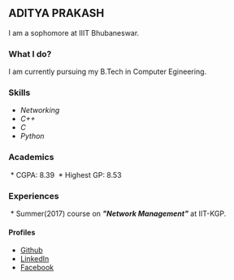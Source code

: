 
## ADITYA PRAKASH

I am a sophomore at IIIT Bhubaneswar. 

### What I do? 

I am currently pursuing my B.Tech in Computer Egineering. 

### Skills
  * _Networking_
  * _C++_
  * _C_
  * _Python_

### Academics
  * CGPA: 8.39
  * Highest GP: 8.53

### Experiences
  * Summer(2017) course on **_"Network Management"_** at IIT-KGP.

#### Profiles
 * [Github](https://github.com/adityaprakash-bobby)
 * [LinkedIn](https://www.linkedin.com/in/aditya-prakash-39608a140)
 * [Facebook](https://www.facebook.com/adiprakash0610)
 
  
